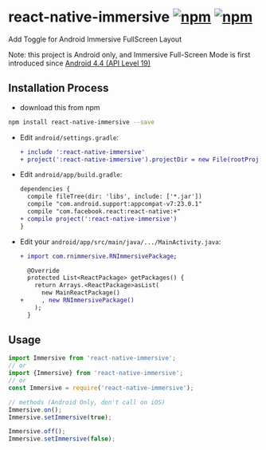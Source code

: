 # react-native-immersive [![npm](https://img.shields.io/npm/dm/react-native-immersive.svg)](https://www.npmjs.com/package/react-native-immersive) [![npm](https://img.shields.io/npm/v/react-native-immersive.svg)](https://www.npmjs.com/package/react-native-immersive)
Add Toggle for Android Immersive FullScreen Layout

Note: this project is Android only, and Immersive Full-Screen Mode is first introduced since [Android 4.4 (API Level 19)](https://developer.android.com/training/system-ui/immersive.html)

## Installation Process

* download this from npm

```bash
npm install react-native-immersive --save
```

* Edit `android/settings.gradle`:

  ```diff
  + include ':react-native-immersive'
  + project(':react-native-immersive').projectDir = new File(rootProject.projectDir, '../node_modules/react-native-immersive/android')
  ```

* Edit `android/app/build.gradle`:

  ```diff
  dependencies {
    compile fileTree(dir: 'libs', include: ['*.jar'])
    compile "com.android.support:appcompat-v7:23.0.1"
    compile "com.facebook.react:react-native:+"
  + compile project(':react-native-immersive')
  }
  ```

* Edit your `android/app/src/main/java/.../MainActivity.java`:

  ```diff
  + import com.rnimmersive.RNImmersivePackage;
  ```

  ```diff
    @Override
    protected List<ReactPackage> getPackages() {
      return Arrays.<ReactPackage>asList(
        new MainReactPackage()
  +     , new RNImmersivePackage()
      );
    }
  ```

## Usage

```js
import Immersive from 'react-native-immersive';
// or
import {Immersive} from 'react-native-immersive';
// or
const Immersive = require('react-native-immersive');

// methods (Android Only, don't call on iOS)
Immersive.on();
Immersive.setImmersive(true);

Immersive.off();
Immersive.setImmersive(false);
```
